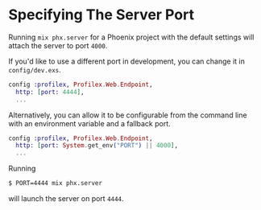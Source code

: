 # Specifying The Server Port

Running `mix phx.server` for a Phoenix project with the default settings
will attach the server to port `4000`.

If you'd like to use a different port in development, you can change it in
`config/dev.exs`.

```elixir
config :profilex, Profilex.Web.Endpoint,
  http: [port: 4444],
  ...
```

Alternatively, you can allow it to be configurable from the command line
with an environment variable and a fallback port.

```elixir
config :profilex, Profilex.Web.Endpoint,
  http: [port: System.get_env("PORT") || 4000],
  ...
```

Running

```bash
$ PORT=4444 mix phx.server
```

will launch the server on port `4444`.
